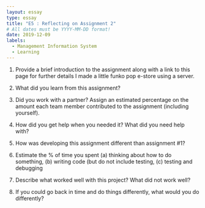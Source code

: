```yaml
---
layout: essay
type: essay
title: "E5 : Reflecting on Assignment 2"
# All dates must be YYYY-MM-DD format!
date: 2019-12-09
labels:
  - Management Information System
  - Learning
---
```






1. Provide a brief introduction to the assignment along with a link to this page for further details
I made a little funko pop e-store using a server. 


2. What did you learn from this assignment?
3. Did you work with a partner? Assign an estimated percentage on the amount each team member contributed to the assignment (including yourself).
4. How did you get help when you needed it? What did you need help with?
5. How was developing this assignment different than assignment #1?
6. Estimate the % of time you spent (a) thinking about how to do something, (b) writing code (but do not include testing, (c) testing and debugging
7. Describe what worked well with this project? What did not work well?
8. If you could go back in time and do things differently, what would you do differently?
